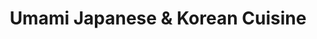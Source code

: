 ---
layout: place
title: "Umami Japanese & Korean Cuisine"
permalink: /michigan/new-hudson/umami-japanese-korean-cuisine.html
stateAbbr: MI
stateName: Michigan
cityName: New Hudson
seo:
  name: "Umami Japanese & Korean Cuisine"
  type: Restaurant
  links: https://www.umamimichigan.com/
description: "Umami Japanese & Korean Cuisine serves delicious sushi in New Hudson, Michigan. Try fresh Japanese dishes for a great dining experience. Available for takeout, delivery, lunch, and dinner."
place_id: ChIJQdRJ7ZRXI4gR-IMPtZyPduM
photos:
  - name: >-
      places/ChIJQdRJ7ZRXI4gR-IMPtZyPduM/photos/AeeoHcLgvqVrmMrLEeOEETEvQLs5yY6EGPmxi43Mke6wadYso1dwEGpAC7PF--UDfFBD9bzEvOnLkNTWBR_gWdexgkV8PnTohRBBpi2eAD0UIgHKU3A8wVFAg25Xj0EmlhzJ7VGA9HqR98el8IiMeaXHJgdjAY32E-J-KrPOhFygUolheM305dIULJmHwmQKq6f_zLQvGDwHThEoh7imxzxvLvs25Wp1r40axHyhKkARkbfr5799cdBqlXgGqtGoPXgrl5PwgyCQCUy4P9fv_Txzni3w3E-L-ORANzh36B3KVfLLGj_l95-P-x1N5BPxtDuToMMvTWua9Td43N7glNbaDY4JjFYuyTstI4p4U8afuYfEvbkTQO1HadFKq7vNGdLQxKoH2ZKCcNo4mHXy2-KHhxzHKbArLTPKg4aKu-OaHNwnRDCj
    widthPx: 3024
    heightPx: 4032
    authorAttributions:
      - displayName: Penelope
        uri: https://maps.google.com/maps/contrib/111385727920052335473
        photoUri: >-
          https://lh3.googleusercontent.com/a-/ALV-UjVmp4NDpjtz-6cuIQfbkkdCmmPGB3dKv2YZWUoSzQnCsLn1XfQ=s100-p-k-no-mo
    flagContentUri: >-
      https://www.google.com/local/imagery/report/?cb_client=maps_api_places.places_api&image_key=!1e10!2sCIHM0ogKEICAgIC7yJf7lAE&hl=en-US
    googleMapsUri: >-
      https://www.google.com/maps/place//data=!3m4!1e2!3m2!1sCIHM0ogKEICAgIC7yJf7lAE!2e10!4m2!3m1!1s0x88235794ed49d441:0xe3768f9cb50f83f8
  - name: >-
      places/ChIJQdRJ7ZRXI4gR-IMPtZyPduM/photos/AeeoHcJIrXuu6onfXYEisNcqRDcPiHRDjwwkuR-leATcWytyyi8ljF0vwrIUS6lOvnowWXL1hD0-tin5g_MPz-INeXbPexFajtaEuTV01yU03o51tiQwUY78lszW2-Yz8VITK2wQAUTe3UNaUinv6TaqJPz0aX5q3DtP4HH4r0yr7yLcXXXmNlSnqGfmH7XoEF6Nn3qoYqw1aKrFcU-9i4sBWytx_4TltirADLSixG03GN4ucwZW-08eSx6YZ8E3gtUiUDs7BK1Rg2PQ4khpN8FKo98qTwg6ljfiyza8mnmkUinUxg
    widthPx: 3024
    heightPx: 3024
    authorAttributions:
      - displayName: Umami Japanese & Korean Cuisine
        uri: https://maps.google.com/maps/contrib/118008725756357478956
        photoUri: >-
          https://lh3.googleusercontent.com/a-/ALV-UjWHOVB8WB534ooAoxE0VdEd_NZM18WLCUR5cojnb-QIHK7Ts6MT=s100-p-k-no-mo
    flagContentUri: >-
      https://www.google.com/local/imagery/report/?cb_client=maps_api_places.places_api&image_key=!1e10!2sAF1QipPa-uhP6FY9UH1dnI9xiAA9Xek-yCxpYofKchpG&hl=en-US
    googleMapsUri: >-
      https://www.google.com/maps/place//data=!3m4!1e2!3m2!1sAF1QipPa-uhP6FY9UH1dnI9xiAA9Xek-yCxpYofKchpG!2e10!4m2!3m1!1s0x88235794ed49d441:0xe3768f9cb50f83f8
  - name: >-
      places/ChIJQdRJ7ZRXI4gR-IMPtZyPduM/photos/AeeoHcKj_8Dk0-NaGNou_sxDC9PMLokpvuu_5D6qq6UUFViHEscfuOVRa6Xnr9XBmE7i2mTvpP31YN4GEH5vpFyn6_-EC5pSLxN60EFKnNtqa5zh60d2XoEMR3AD54ZNcbOAnDY5cJ2X-YkZhDaeFdjTgN3sTknqWvzeyXUFocSVNUrh4Mk6bxDr0L1StMFHiNxSX-MKM7bk8_IfWfzBR46XyCQ4jO5c3oVpfVT86Ol5c15mVxLM4-_jBSPfXIz-zHB5ByKgxDQx5x3-piOw7nYAIbiAnvUzFoxfkJmxPxJWJyEZuQ
    widthPx: 2965
    heightPx: 2965
    authorAttributions:
      - displayName: Umami Japanese & Korean Cuisine
        uri: https://maps.google.com/maps/contrib/118008725756357478956
        photoUri: >-
          https://lh3.googleusercontent.com/a-/ALV-UjWHOVB8WB534ooAoxE0VdEd_NZM18WLCUR5cojnb-QIHK7Ts6MT=s100-p-k-no-mo
    flagContentUri: >-
      https://www.google.com/local/imagery/report/?cb_client=maps_api_places.places_api&image_key=!1e10!2sAF1QipOdH5cq9V-TON8qFxQ_kbqwlea7QV_9jZCTIeOu&hl=en-US
    googleMapsUri: >-
      https://www.google.com/maps/place//data=!3m4!1e2!3m2!1sAF1QipOdH5cq9V-TON8qFxQ_kbqwlea7QV_9jZCTIeOu!2e10!4m2!3m1!1s0x88235794ed49d441:0xe3768f9cb50f83f8
  - name: >-
      places/ChIJQdRJ7ZRXI4gR-IMPtZyPduM/photos/AeeoHcL0jjpIfAIQeMLCnyUUHls2mgwcXbPzLchrqOv80XSJ939lSjn9XlkGWUtz3ZFFJuPY8KQdXsoiEw4AoV-aCnUqVsJgd-38WttCOQiCc9EH7I7kwBWhVyPnvo0Dmh3GIYwE1msgVRAVdrNIih6mLzIs7dl-esTQP_n8mBuM22wz2BINXH2C7qnAuiphF5OgutyNlBpnKSXvaDxn98H3e6nBWpX6XDxGSxjEErscxLFJIvPS3wSc5zXrY8luNpY_Te_3bLugOsHhJqonoLfEqCH1jabBp8pI_hrv27ua80NhALHz0Nm5GXH2nAU89J00yFJdIBOQ-a1TUswn58sNXRKrZqhKWIm1oVqs8xuLxJPKEe54WNfRZTki2eztjlWRMJ3i7Hprrr2A6ne9g5M5uIQY44l0yTuZrKigmLCWWqvDzSY
    widthPx: 4032
    heightPx: 3024
    authorAttributions:
      - displayName: Dahsel Bak
        uri: https://maps.google.com/maps/contrib/105413459211406005836
        photoUri: >-
          https://lh3.googleusercontent.com/a/ACg8ocKBlUuZgABhbCISeTA6v_UAmio0AspPz-5xH3_O2XtgfXkKqy0=s100-p-k-no-mo
    flagContentUri: >-
      https://www.google.com/local/imagery/report/?cb_client=maps_api_places.places_api&image_key=!1e10!2sCIHM0ogKEICAgIC3otqtpQE&hl=en-US
    googleMapsUri: >-
      https://www.google.com/maps/place//data=!3m4!1e2!3m2!1sCIHM0ogKEICAgIC3otqtpQE!2e10!4m2!3m1!1s0x88235794ed49d441:0xe3768f9cb50f83f8
  - name: >-
      places/ChIJQdRJ7ZRXI4gR-IMPtZyPduM/photos/AeeoHcL65kJ0gfUkHKaMy1KIamT6denL_pzBWxkkkjGiIlS92VT6pE-KPHi-DW150wADdZmuY4GVeQuGHxVUMLqyHRPc-BkYWCjJkP7N_fGljcy8WW5PSxj9B_vMAsqxmKaSUSKZoHWpv6OJIhwYDUpMW6EQ3LcpXRoJ4DU99_H5XJo-xIDCHV8PVIooPExIrl5uQmRrjXS-q7KS0VoNfsj3XcTSPVMl2_T8iMcooRSCQdDfuahnEyKRTXw4F_iK1K9qyxHN1BRvhxJ6_idAA1I9xp06bG1YE-HM52hGQUbIZw2QbERqncw5e1dl5bnnRhR9KJwOrk6MACfMYQpxXajvQaequBF1qOxXDgGHfM5YRqX2vlSJseXF_bxD7zK997c_zXwT-FeYfRlxNrDsHqJvw08RLBEI72aJlJ_ylb-cFmP8iT8
    widthPx: 4032
    heightPx: 3024
    authorAttributions:
      - displayName: Shashi Adapa
        uri: https://maps.google.com/maps/contrib/101606992549990824006
        photoUri: >-
          https://lh3.googleusercontent.com/a-/ALV-UjVw7KFdeulLfUeS46raPEcoZhCh-2FsMJTPI4iRssEjxKedOzYz=s100-p-k-no-mo
    flagContentUri: >-
      https://www.google.com/local/imagery/report/?cb_client=maps_api_places.places_api&image_key=!1e10!2sCIHM0ogKEICAgICvxsmVggE&hl=en-US
    googleMapsUri: >-
      https://www.google.com/maps/place//data=!3m4!1e2!3m2!1sCIHM0ogKEICAgICvxsmVggE!2e10!4m2!3m1!1s0x88235794ed49d441:0xe3768f9cb50f83f8
  - name: >-
      places/ChIJQdRJ7ZRXI4gR-IMPtZyPduM/photos/AeeoHcLrQQKDzUvapH9hAnokq5652sidqJTaClEc2sW5oxJkalwNZhxic3UdLfEefTrVJ7bw0sa9MPh8ZqQZDfgEItFrd-ki6jfjLAoANyQNmzEKt5u3Vh5GFy1MIObKBglHgGJtD3OWbzAchL56YuNq3c0IEBpMzucWjGK6u1N0ZuN4kquv27zx5nQ42qDFRZCRzev1QtONe_ZwaqdLfgi3c1OJexaoL5-9WiWzNHPXIcIxjoS32IkWSKw65W6ck36zBq1idTYPq4m8t0fNLMJ-63ttGwla0ST1Y7MEMmxCcaHy0BX-xL4BXcHLDqy24QSI--12ZZ0Ula2RvZFtxixSknep8-_SEgHXzBAcmf7bXeEXqvnqiHxVA-H5wQmgKwl7ER973lTahzfA0clYv7n3GWlemguqFWWJkQhPF5xAs8cXKTsq
    widthPx: 3024
    heightPx: 4032
    authorAttributions:
      - displayName: Alex Potter
        uri: https://maps.google.com/maps/contrib/111877887468005399172
        photoUri: >-
          https://lh3.googleusercontent.com/a-/ALV-UjWTZ1yFLSVzOKEQB5MdRrjVtdlX4OUdWvCk8zySPW3tXrZVN89syQ=s100-p-k-no-mo
    flagContentUri: >-
      https://www.google.com/local/imagery/report/?cb_client=maps_api_places.places_api&image_key=!1e10!2sCIHM0ogKEICAgID1tb2E3AE&hl=en-US
    googleMapsUri: >-
      https://www.google.com/maps/place//data=!3m4!1e2!3m2!1sCIHM0ogKEICAgID1tb2E3AE!2e10!4m2!3m1!1s0x88235794ed49d441:0xe3768f9cb50f83f8
  - name: >-
      places/ChIJQdRJ7ZRXI4gR-IMPtZyPduM/photos/AeeoHcLYiWe7XvGcJzeDk3-yGrv-XNJlJDVLE3v_i-vAUjiO4COPp6Or0QT_eEvqPgpho1X9ngANPwwdq8qCRG3Jg9B8KI_sM7xSjS_jpGRpIdk_rl_3abG9gzqBo1oxOcgjjVOL0YO7zEDCO9PYoTn6YN1_04lhbaAuQHdtK_8DAM4wDRAad2lmEMEIVslRNkNOzVfWPfE9UV3jQVaCLJrGNxquq5S6ElPXBX8uWOf-iFQ9S0_vP9wkR1hBhnFKHj1xxMvBNa-alcclxggyzfJwL5ZyNef_0p4YQ5f74tjKmmwAJWYQUn_r8ynFfrj2rBHdDmD-4yxf4uzQCuKEDadeui-B4seoejDfXtRUUQ3nWdFr-y-rmYNzuXL1DaUmjyYQT5CER_8LxwXSGRC8CurGG4HpPDPe6Na7Wv1bGqt3HSU
    widthPx: 3362
    heightPx: 1815
    authorAttributions:
      - displayName: Shashi Adapa
        uri: https://maps.google.com/maps/contrib/101606992549990824006
        photoUri: >-
          https://lh3.googleusercontent.com/a-/ALV-UjVw7KFdeulLfUeS46raPEcoZhCh-2FsMJTPI4iRssEjxKedOzYz=s100-p-k-no-mo
    flagContentUri: >-
      https://www.google.com/local/imagery/report/?cb_client=maps_api_places.places_api&image_key=!1e10!2sCIHM0ogKEICAgICvxsmVQg&hl=en-US
    googleMapsUri: >-
      https://www.google.com/maps/place//data=!3m4!1e2!3m2!1sCIHM0ogKEICAgICvxsmVQg!2e10!4m2!3m1!1s0x88235794ed49d441:0xe3768f9cb50f83f8
  - name: >-
      places/ChIJQdRJ7ZRXI4gR-IMPtZyPduM/photos/AeeoHcJnGokQEjLnh2K9RccJiH9dh2bGGJ633FBfHlP-MyrUr2-gPHEoSuQWyL-Lx6AEX6SzThBjQPbjXfNUPGv8xfNeduvYMg3-wrnR8Iiw56LOtFzH0mb_goTBcjcuUKEKSoRi-sEUlzjlxAGvV1bwwmE9kBEfEJvY5fatuLw74FNYpK0O4T3M3HVyhq359rUc-OfRjQ4ouuTBvrW_JssEfQmseYJ0LaFUfC7iYtvN2XaMbO_mzRrlm2KM_zWDaAwU_X1Uql65uaf-W5pPKY-SWF08zZy2RKChV7S56mCvDML9JDxgGf0VnsFSnxgGqTdrfa4qHOYfGHehROdnm69bxEr95A11_pyM4wLk-qzcLR53-pMd3ybS2zwkm4s9u2y4_YkyqpNYMnPuLyd0nEJPKwRf02EazX5zrXOQX6rXfx0b8jSt
    widthPx: 4032
    heightPx: 3024
    authorAttributions:
      - displayName: Penelope
        uri: https://maps.google.com/maps/contrib/111385727920052335473
        photoUri: >-
          https://lh3.googleusercontent.com/a-/ALV-UjVmp4NDpjtz-6cuIQfbkkdCmmPGB3dKv2YZWUoSzQnCsLn1XfQ=s100-p-k-no-mo
    flagContentUri: >-
      https://www.google.com/local/imagery/report/?cb_client=maps_api_places.places_api&image_key=!1e10!2sCIHM0ogKEICAgIC7yJf7pAE&hl=en-US
    googleMapsUri: >-
      https://www.google.com/maps/place//data=!3m4!1e2!3m2!1sCIHM0ogKEICAgIC7yJf7pAE!2e10!4m2!3m1!1s0x88235794ed49d441:0xe3768f9cb50f83f8
  - name: >-
      places/ChIJQdRJ7ZRXI4gR-IMPtZyPduM/photos/AeeoHcICxLWKpPU2l9BvwQ2HVxMN2gwCcNZJxXbzXc0ZrHDAYDKuudeOEo2zlwB5L38nKr9KgSK4aLrGlombS2sSp-bwvisvLUR9N2ks9m3DX4ImolW2Cg_nNVM8rJxZbXx3BM9ZMR-Dr8acof0an0P6a5mLmCFCtLjazREZ6pCUcE6aF0y23AG8eOR-02LrjG_UXbJ_HwG3pdEm-wMNJ6K1OdUIG0IzNNhJQqH83V76_-mPlv6H00GsOzkeQdutpu9IGW_b4a2UuTTMfWZ1kEMGCkMrWB5u2VHG1crLiB2IMwbqb4U2ojvU-i0L76ZobOLZV6jen4bHi22pb50Bazj3jHpBWfRtuc8leisN6BIrXX9qTdwJKLAuit9GGxqwX3rvfYTk2YHcNA6-CIbQUjwZR7Iguibry3IvsAnin9jFk1GRsA
    widthPx: 3024
    heightPx: 4032
    authorAttributions:
      - displayName: Regina Cachan
        uri: https://maps.google.com/maps/contrib/116057255953597769778
        photoUri: >-
          https://lh3.googleusercontent.com/a-/ALV-UjXYeJWmCcgFPSbCu9nKLR6NoFJMh09PbiCIy6_kEajv9aABgCtfgQ=s100-p-k-no-mo
    flagContentUri: >-
      https://www.google.com/local/imagery/report/?cb_client=maps_api_places.places_api&image_key=!1e10!2sCIHM0ogKEICAgICx3N3gWg&hl=en-US
    googleMapsUri: >-
      https://www.google.com/maps/place//data=!3m4!1e2!3m2!1sCIHM0ogKEICAgICx3N3gWg!2e10!4m2!3m1!1s0x88235794ed49d441:0xe3768f9cb50f83f8
  - name: >-
      places/ChIJQdRJ7ZRXI4gR-IMPtZyPduM/photos/AeeoHcKS0ZyTyFD7CzygiCZMQBN0jhBsRdUazbUd7pK-xQGZjvMf_nOuTQFhQLS64rRBJQ4_xFjlRQXfHijx_Nl4SywYkx8jzBF4pViYnrMJgvIU3_pjqjTIZNf8s0SiundGLmTiejHJw5omsElBNengps4zZnI6iqQ_VHRXAIwenY2VefwdV7gZH2SQbkL3CCNyu591y-VH0DpXsMqZR2M46sGibakxanOZyzkrEpXBye2wo-0l_6CycfDyTlSYfUQ8DYPe8d1yJo_DH9i0nX7O-xkDMonhwnbOtxKG60R8TBFGZRUNa7H5sx91bBE0Fmv0iQGgQNSf8Iv-ew6aeOLEOzjb86wBOsAB3v1izuL1GnrnCiW3e-CQKTx62DyUjZai0Zx77iXWuVdRvF5THMfQNK_lWuxX4cUBkK8if8mJkfyb3Q
    widthPx: 3000
    heightPx: 4000
    authorAttributions:
      - displayName: Todd Solgat
        uri: https://maps.google.com/maps/contrib/103335217807371301419
        photoUri: >-
          https://lh3.googleusercontent.com/a-/ALV-UjV6_pXLR2Wf56stm2Z-rqjLVvdFTVvfFRooXkarY_rEDb6kwDRr=s100-p-k-no-mo
    flagContentUri: >-
      https://www.google.com/local/imagery/report/?cb_client=maps_api_places.places_api&image_key=!1e10!2sCIHM0ogKEICAgID7z-2hMA&hl=en-US
    googleMapsUri: >-
      https://www.google.com/maps/place//data=!3m4!1e2!3m2!1sCIHM0ogKEICAgID7z-2hMA!2e10!4m2!3m1!1s0x88235794ed49d441:0xe3768f9cb50f83f8
address: 30472 Milford Rd, New Hudson, MI 48165, USA
street: 30472 Milford Rd
city: New Hudson
state: MI
zip: '48165'
country: USA
neighborhood: null
latitude: '42.513889'
longitude: '-83.615278'
accessibility_options:
  wheelchairAccessibleParking: true
  wheelchairAccessibleEntrance: true
  wheelchairAccessibleSeating: true
business_status: OPERATIONAL
name: Umami Japanese & Korean Cuisine
google_maps_links:
  directionsUri: >-
    https://www.google.com/maps/dir//''/data=!4m7!4m6!1m1!4e2!1m2!1m1!1s0x88235794ed49d441:0xe3768f9cb50f83f8!3e0
  placeUri: https://maps.google.com/?cid=16390445797076861944
  writeAReviewUri: >-
    https://www.google.com/maps/place//data=!4m3!3m2!1s0x88235794ed49d441:0xe3768f9cb50f83f8!12e1
  reviewsUri: >-
    https://www.google.com/maps/place//data=!4m4!3m3!1s0x88235794ed49d441:0xe3768f9cb50f83f8!9m1!1b1
  photosUri: >-
    https://www.google.com/maps/place//data=!4m3!3m2!1s0x88235794ed49d441:0xe3768f9cb50f83f8!10e5
primary_type: Sushi Restaurant
opening_hours:
  regular: null
  current: null
secondary_opening_hours:
  regular:
    weekdayDescriptions: null
    type: null
  current:
    weekdayDescriptions: null
    type: null
phone: (248) 486-7749
price_level: PRICE_LEVEL_MODERATE
price_range: $10 &ndash; $20
rating: '4.8'
rating_count: 599
website: https://www.umamimichigan.com/
reviews:
  - name: >-
      places/ChIJQdRJ7ZRXI4gR-IMPtZyPduM/reviews/ChZDSUhNMG9nS0VJQ0FnSUN2eHNtVlBBEAE
    relativePublishTimeDescription: 4 months ago
    rating: 5
    text:
      text: >-
        We had an amazing experience at this sushi and Korean restaurant! The
        food was fresh, flavorful, and beautifully presented. The sushi rolls
        were expertly crafted, and the Korean dishes were perfectly seasoned and
        authentic.


        What really stood out was the staff—they were incredibly friendly and
        attentive, making us feel so welcome from the moment we walked in. The
        service was quick, and they were happy to answer questions and recommend
        dishes.


        The atmosphere was cozy and inviting, which made for a great dining
        experience overall. I’ll definitely be coming back!
      languageCode: en
    originalText:
      text: >-
        We had an amazing experience at this sushi and Korean restaurant! The
        food was fresh, flavorful, and beautifully presented. The sushi rolls
        were expertly crafted, and the Korean dishes were perfectly seasoned and
        authentic.


        What really stood out was the staff—they were incredibly friendly and
        attentive, making us feel so welcome from the moment we walked in. The
        service was quick, and they were happy to answer questions and recommend
        dishes.


        The atmosphere was cozy and inviting, which made for a great dining
        experience overall. I’ll definitely be coming back!
      languageCode: en
    authorAttribution:
      displayName: Shashi Adapa
      uri: https://www.google.com/maps/contrib/101606992549990824006/reviews
      photoUri: >-
        https://lh3.googleusercontent.com/a-/ALV-UjVw7KFdeulLfUeS46raPEcoZhCh-2FsMJTPI4iRssEjxKedOzYz=s128-c0x00000000-cc-rp-mo-ba3
    publishTime: '2024-12-10T13:25:59.028385Z'
    flagContentUri: >-
      https://www.google.com/local/review/rap/report?postId=ChZDSUhNMG9nS0VJQ0FnSUN2eHNtVlBBEAE&d=17924085&t=1
    googleMapsUri: >-
      https://www.google.com/maps/reviews/data=!4m6!14m5!1m4!2m3!1sChZDSUhNMG9nS0VJQ0FnSUN2eHNtVlBBEAE!2m1!1s0x88235794ed49d441:0xe3768f9cb50f83f8
  - name: >-
      places/ChIJQdRJ7ZRXI4gR-IMPtZyPduM/reviews/ChdDSUhNMG9nS0VJQ0FnTUNnaVlyU3ZBRRAB
    relativePublishTimeDescription: a month ago
    rating: 5
    text:
      text: >-
        The food was amazing and the staff was fabulous. It's now my favorite
        sushi place. Their rolls are better than the other place I went to. The
        beef bulgogi is also amazing.
      languageCode: en
    originalText:
      text: >-
        The food was amazing and the staff was fabulous. It's now my favorite
        sushi place. Their rolls are better than the other place I went to. The
        beef bulgogi is also amazing.
      languageCode: en
    authorAttribution:
      displayName: Xavier O'Farrell
      uri: https://www.google.com/maps/contrib/114898969141962072877/reviews
      photoUri: >-
        https://lh3.googleusercontent.com/a-/ALV-UjWYfrY3x3oL_KoLPwShYIBpNQQmoAZxSOIrKrlPFR_3KK5SKB7M=s128-c0x00000000-cc-rp-mo-ba2
    publishTime: '2025-02-18T12:25:46.582557Z'
    flagContentUri: >-
      https://www.google.com/local/review/rap/report?postId=ChdDSUhNMG9nS0VJQ0FnTUNnaVlyU3ZBRRAB&d=17924085&t=1
    googleMapsUri: >-
      https://www.google.com/maps/reviews/data=!4m6!14m5!1m4!2m3!1sChdDSUhNMG9nS0VJQ0FnTUNnaVlyU3ZBRRAB!2m1!1s0x88235794ed49d441:0xe3768f9cb50f83f8
  - name: >-
      places/ChIJQdRJ7ZRXI4gR-IMPtZyPduM/reviews/ChZDSUhNMG9nS0VJQ0FnSUM3eUpmN1JBEAE
    relativePublishTimeDescription: 8 months ago
    rating: 5
    text:
      text: >-
        Such an amazing time! I went with a large group and the staff were very
        kind about it. The food was very fresh. We got edamame, and Octopus
        Balls. For entrees I had Tonkatsu Ramen. It was amazing! The others got
        some rolls, The Mermaid, The Dragon, Lobster Super roll, and something
        with shrimp. The presentation was beautiful! Will visit again, it’s
        about 15-20 dollars a person.
      languageCode: en
    originalText:
      text: >-
        Such an amazing time! I went with a large group and the staff were very
        kind about it. The food was very fresh. We got edamame, and Octopus
        Balls. For entrees I had Tonkatsu Ramen. It was amazing! The others got
        some rolls, The Mermaid, The Dragon, Lobster Super roll, and something
        with shrimp. The presentation was beautiful! Will visit again, it’s
        about 15-20 dollars a person.
      languageCode: en
    authorAttribution:
      displayName: Penelope
      uri: https://www.google.com/maps/contrib/111385727920052335473/reviews
      photoUri: >-
        https://lh3.googleusercontent.com/a-/ALV-UjVmp4NDpjtz-6cuIQfbkkdCmmPGB3dKv2YZWUoSzQnCsLn1XfQ=s128-c0x00000000-cc-rp-mo-ba3
    publishTime: '2024-08-11T23:45:58.032200Z'
    flagContentUri: >-
      https://www.google.com/local/review/rap/report?postId=ChZDSUhNMG9nS0VJQ0FnSUM3eUpmN1JBEAE&d=17924085&t=1
    googleMapsUri: >-
      https://www.google.com/maps/reviews/data=!4m6!14m5!1m4!2m3!1sChZDSUhNMG9nS0VJQ0FnSUM3eUpmN1JBEAE!2m1!1s0x88235794ed49d441:0xe3768f9cb50f83f8
  - name: >-
      places/ChIJQdRJ7ZRXI4gR-IMPtZyPduM/reviews/ChdDSUhNMG9nS0VJQ0FnTURBOW92WnpBRRAB
    relativePublishTimeDescription: 2 months ago
    rating: 5
    text:
      text: >-
        Went with a party of 6. Service was great and food was delicious! Will
        definitely be coming back!
      languageCode: en
    originalText:
      text: >-
        Went with a party of 6. Service was great and food was delicious! Will
        definitely be coming back!
      languageCode: en
    authorAttribution:
      displayName: Hannah LaVake
      uri: https://www.google.com/maps/contrib/117008654388825205538/reviews
      photoUri: >-
        https://lh3.googleusercontent.com/a-/ALV-UjWMDsjoxYvZx8rDngkf_EVXStrFd028jA6M1FH9TqNaTcerEBvgjQ=s128-c0x00000000-cc-rp-mo-ba3
    publishTime: '2025-02-08T23:27:47.526788Z'
    flagContentUri: >-
      https://www.google.com/local/review/rap/report?postId=ChdDSUhNMG9nS0VJQ0FnTURBOW92WnpBRRAB&d=17924085&t=1
    googleMapsUri: >-
      https://www.google.com/maps/reviews/data=!4m6!14m5!1m4!2m3!1sChdDSUhNMG9nS0VJQ0FnTURBOW92WnpBRRAB!2m1!1s0x88235794ed49d441:0xe3768f9cb50f83f8
  - name: >-
      places/ChIJQdRJ7ZRXI4gR-IMPtZyPduM/reviews/ChZDSUhNMG9nS0VJQ0FnSUMzb3RxWlNREAE
    relativePublishTimeDescription: 5 months ago
    rating: 5
    text:
      text: >-
        The first thing is that the kimchi was really delicious. The
        soondubu-jjigae was spicier than I expected but very tasty. The Tokyo
        Roll was so good. If I’m in the area again, I will go again for sure.
      languageCode: en
    originalText:
      text: >-
        The first thing is that the kimchi was really delicious. The
        soondubu-jjigae was spicier than I expected but very tasty. The Tokyo
        Roll was so good. If I’m in the area again, I will go again for sure.
      languageCode: en
    authorAttribution:
      displayName: Dahsel Bak
      uri: https://www.google.com/maps/contrib/105413459211406005836/reviews
      photoUri: >-
        https://lh3.googleusercontent.com/a/ACg8ocKBlUuZgABhbCISeTA6v_UAmio0AspPz-5xH3_O2XtgfXkKqy0=s128-c0x00000000-cc-rp-mo-ba4
    publishTime: '2024-11-04T04:21:35.198967Z'
    flagContentUri: >-
      https://www.google.com/local/review/rap/report?postId=ChZDSUhNMG9nS0VJQ0FnSUMzb3RxWlNREAE&d=17924085&t=1
    googleMapsUri: >-
      https://www.google.com/maps/reviews/data=!4m6!14m5!1m4!2m3!1sChZDSUhNMG9nS0VJQ0FnSUMzb3RxWlNREAE!2m1!1s0x88235794ed49d441:0xe3768f9cb50f83f8
parking_options:
  freeParkingLot: true
  freeStreetParking: true
  valetParking: false
payment_options:
  acceptsCreditCards: true
  acceptsDebitCards: true
  acceptsCashOnly: false
  acceptsNfc: true
allow_dogs: null
curbside_pickup: true
delivery: true
dine_in: true
good_for_children: null
good_for_groups: true
good_for_sports: false
live_music: false
menu_for_children: false
outdoor_seating: false
reservable: true
restroom: true
serves_beer: false
serves_breakfast: false
serves_brunch: false
serves_cocktails: false
serves_coffee: null
serves_dinner: true
serves_dessert: null
serves_lunch: true
serves_vegetarian_food: true
serves_wine: false
takeout: true
summary: null

---